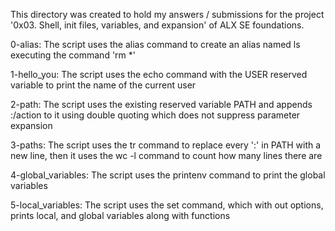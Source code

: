 This directory was created to hold my answers / submissions for the project '0x03. Shell, init files, variables, and expansion' of ALX SE foundations.

0-alias: The script uses the alias command to create an alias named ls executing the command 'rm *'

1-hello_you: The script uses the echo command with the USER reserved variable to print the name of the current user

2-path: The script uses the existing reserved variable PATH and appends :/action to it using double quoting which does not suppress parameter expansion

3-paths: The script uses the tr command to replace every ':' in PATH with a new line, then it uses the wc -l command to count how many lines there are

4-global_variables: The script uses the printenv command to print the global variables

5-local_variables: The script uses the set command, which with out options, prints local, and global variables along with functions

